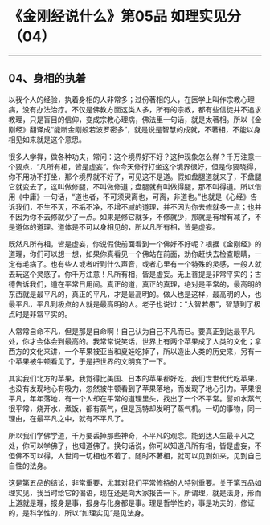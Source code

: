 # 《金刚经说什么》第05品 如理实见分（04）

------

## 04、身相的执着

以我个人的经验，执着身相的人非常多；过份著相的人，在医学上叫作宗教心理病，没有办法治疗。不仅是佛教方面这类人多，所有的宗教，都有些信徒并不追求教理，只是盲目的信仰，变成宗教心理病，佛法里一句话，就是太著相。所以《金刚经》翻译成“能断金刚般若波罗密多”，就是说是智慧的成就，不著相，不能以身相见如来就是这个意思。

很多人学禅，做各种功夫，常问：这个境界好不好？这种现象怎么样？千万注意一个要点，“凡所有相，皆是虚妄”。你今天修行打坐这个境界很好，但是你要晓得，你不用功不打坐，那个境界就不好了，可见这不是道。假如盘腿道就来了，不盘腿它就变去了，这叫做修腿，不叫做修道；盘腿就有叫做得腿，那不叫得道。所以借用《中庸》一句话，“道也者，不可须臾离也，可离，非道也。”也就是《心经》告诉我们，不生不灭，不垢不净，不增不减的道理，并不因为你去修就多一点；也并不因为你不去修就少了一点。如果是修它就多，不修就少，那就是有增有减了，不是道体的道理。道体是不可以身相见的，所以凡所有相，皆是虚妄。

既然凡所有相，皆是虚妄，你说假使前面看到一个佛好不好呢？根据《金刚经》的道理，你们可以想一想，如果你真看见一个佛站在前面，劝你赶快去检查眼睛，一定有毛病了。也有些人或者听到什么声音，或者心里有一个特殊的灵感，一般人就去玩这个灵感了。你千万注意！凡所有相，皆是虚妄。无上菩提是非常平实的；古德告诉我们，道在平常日用间。真正的道，真正的真理，绝对是平常的，最高明的东西就是最平凡的，真正的平凡，才是最高明的。做人也是这样，最高明的人，也最平凡，平凡到极点的人就是最高明的人。老子也说过：“大智若愚”，智慧到了极点时是非常平实的。

人常常自命不凡，但是那是自命啊！自己认为自己不凡而已。要真正到达最平凡处，你才会体会到最高的。我常常说笑话，世界上有两个苹果成了人类的文化；拿西方的文化来讲，一个苹果被亚当和夏娃吃掉了，所以造出人类的历史来，另有一个苹果被牛顿看见了，于是把世界的文明变了一下。

其实我们北方的苹果，我觉得比美国、日本的苹果都好吃，我们世世代代吃苹果，也没有发现地心有吸力，忽然被牛顿看到了苹果落地，而发现了地心引力。苹果很平凡，年年落地，有一个人却在平常的道理里头，找出了一个不平常。譬如水蒸气很平常，烧开水，煮饭，都有蒸气，但是瓦特却发明了蒸气机。一切的事物，同一理由，在最平凡之中，就有不平凡了。

所以我们学佛学道，千万要丢掉那些神奇，不平凡的观念。能到达人生最平凡之处，你可以学佛了，也知道佛了。换句话说，你可以知道凡所有相，皆是虚妄，不但佛不可以得，人世间一切相也不着了。随时不著相，就可以见到如来，见到自己自性的法身。

这是第五品的结论，非常重要，尤其对我们平常修持的人特别重要。关于第五品如理实见，我当时给它的偈语，现在还是向大家报告一下。所谓理，就是法身，形而上道就是理，报身是事，报身与化身都是事。理是哲学性的，事是功夫的，修证的，是科学性的，所以“如理实见”是见法身。

